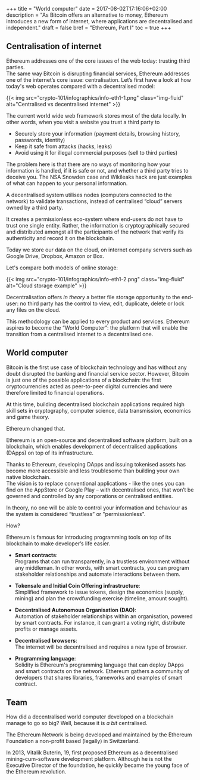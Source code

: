 +++
title = "World computer"
date = 2017-08-02T17:16:06+02:00
description = "As Bitcoin offers an alternative to money, Ethereum introduces a new form of internet, where applications are decentralised and independent."
draft = false
bref = "Ethereum, Part I"
toc = true
+++

## Centralisation of internet

Ethereum addresses one of the core issues of the web today: trusting third parties.  
The same way Bitcoin is disrupting financial services, Ethereum addresses one of the internet’s core issue: centralisation.
Let’s first have a look at how today's web operates compared with a decentralised model:

{{< img src="crypto-101/infographics/info-eth1-1.png" class="img-fluid" alt="Centralised vs decentralised internet" >}}

The current world wide web framework stores most of the data locally. In other words, when you visit a website you trust a third party to 

* Securely store your information (payment details, browsing history, passwords, identity)
* Keep it safe from attacks (hacks, leaks)
* Avoid using it for illegal commercial purposes (sell to third parties)

The problem here is that there are no ways of monitoring how your information is handled, if it is safe or not, and whether a third party tries to deceive you.
The NSA Snowden case and Wikileaks hack are just examples of what can happen to your personal information.

A decentralised system utilises nodes (computers connected to the network) to validate transactions, instead of centralised “cloud” servers owned by a third party.  

It creates a permissionless eco-system where end-users do not have to trust one single entity. Rather, the information is cryptographically secured and distributed amongst all the participants of the network that verify its authenticity and record it on the blockchain.

Today we store our data on the cloud, on internet company servers such as Google Drive, Dropbox, Amazon or Box.  

Let's compare both models of online storage:

{{< img src="crypto-101/infographics/info-eth1-2.png" class="img-fluid" alt="Cloud storage example" >}}

Decentralisation offers _in theory_ a better file storage opportunity to the end-user: no third party has the control to view, edit, duplicate, delete or lock any files on the cloud.

This methodology can be applied to every product and services. Ethereum aspires to become the “World Computer”: the platform that will enable the transition from a centralised internet to a decentralised one.

## World computer

Bitcoin is the first use case of blockchain technology and has without any doubt disrupted the banking and financial service sector.   However, Bitcoin is just one of the possible applications of a blockchain: the first cryptocurrencies acted as peer-to-peer digital currencies and were therefore limited to financial operations.  

At this time, building decentralised blockchain applications required high skill sets in cryptography, computer science, data transmission, economics and game theory.

Ethereum changed that.

Ethereum is an open-source and decentralised software platform, built on a blockchain, which enables development of decentralised applications (DApps) on top of its infrastructure. 

Thanks to Ethereum, developing DApps and issuing tokenised assets has become more accessible and less troublesome than building your own native blockchain.  
The vision is to replace conventional applications - like the ones you can find on the AppStore or Google Play – with decentralised ones, that won’t be governed and controlled by any corporations or centralised entities. 

In theory, no one will be able to control your information and behaviour as the system is considered “trustless” or "permissionless".

How?

Ethereum is famous for introducing programming tools on top of its blockchain to make developer’s life easier.

* **Smart contracts**:  
Programs that can run transparently, in a trustless environment without any middleman. In other words, with smart contracts, you can program stakeholder relationships and automate interactions between them.

* **Tokensale and Initial Coin Offering infrastructure**:   
Simplified framework to issue tokens, design the economics (supply, mining) and plan the crowdfunding exercise (timeline, amount sought).

* **Decentralised Autonomous Organisation (DAO)**:  
Automation of stakeholder relationships within an organisation, powered by smart contracts. For instance, it can grant a voting right, distribute profits or manage assets.

* **Decentralised browsers**:   
The internet will be decentralised and requires a new type of browser.

* **Programming language**:  
Solidity is Ethereum's programming language that can deploy DApps and smart contracts on the network. Ethereum gathers a community of developers that shares libraries, frameworks and examples of smart contract.

## Team

How did a decentralised world computer developed on a blockchain manage to go so big? Well, because it is _a bit_ centralised.

The Ethereum Network is being developed and maintained by the Ethereum Foundation a non-profit based (legally) in Switzerland.

In 2013, Vitalik Buterin, 19, first proposed Ethereum as a decentralised mining-cum-software development platform. Although he is not the Executive Director of the foundation, he quickly became the young face of the Ethereum revolution. 
